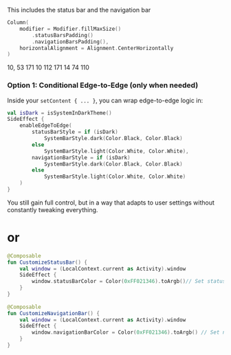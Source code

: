 
This includes the status bar and the navigation bar


```kotlin
Column(  
    modifier = Modifier.fillMaxSize()  
        .statusBarsPadding()  
        .navigationBarsPadding(),  
    horizontalAlignment = Alignment.CenterHorizontally  
)
```

10, 53 171
10 112 171
14 74 110


### Option 1: Conditional Edge-to-Edge (only when needed)

Inside your `setContent { ... }`, you can wrap edge-to-edge logic in:



```kotlin
val isDark = isSystemInDarkTheme()
SideEffect {
    enableEdgeToEdge(
        statusBarStyle = if (isDark)
            SystemBarStyle.dark(Color.Black, Color.Black)
        else
            SystemBarStyle.light(Color.White, Color.White),
        navigationBarStyle = if (isDark)
            SystemBarStyle.dark(Color.Black, Color.Black)
        else
            SystemBarStyle.light(Color.White, Color.White)
    )
}
```

You still gain full control, but in a way that adapts to user settings without constantly tweaking everything.

# or

```kotlin
@Composable  
fun CustomizeStatusBar() {  
    val window = (LocalContext.current as Activity).window  
    SideEffect {  
        window.statusBarColor = Color(0xFF021346).toArgb()// Set status bar color  
    }  
}  
  
@Composable  
fun CustomizeNavigationBar() {  
    val window = (LocalContext.current as Activity).window  
    SideEffect {  
        window.navigationBarColor = Color(0xFF021346).toArgb() // Set navigation bar color  
    }  
}
```